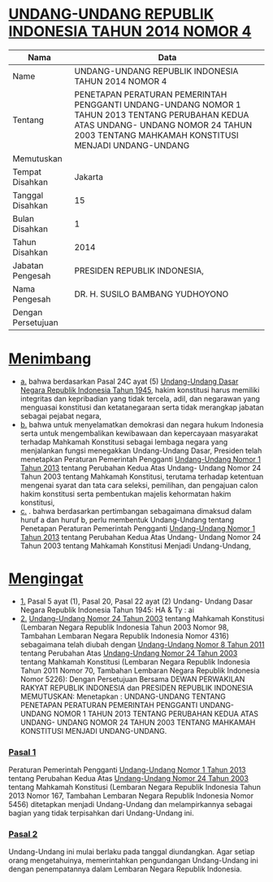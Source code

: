 # [UNDANG-UNDANG REPUBLIK INDONESIA TAHUN 2014 NOMOR 4](http://example.org/legal/peraturan/uu/2014/4)

| Nama | Data |
| ------ | ----- |
|Name|UNDANG-UNDANG REPUBLIK INDONESIA TAHUN 2014 NOMOR 4|
|Tentang| PENETAPAN PERATURAN PEMERINTAH PENGGANTI UNDANG-UNDANG NOMOR 1 TAHUN 2013 TENTANG PERUBAHAN KEDUA ATAS UNDANG- UNDANG NOMOR 24 TAHUN 2003 TENTANG MAHKAMAH KONSTITUSI MENJADI UNDANG-UNDANG|
|Memutuskan||
|Tempat Disahkan|Jakarta|
|Tanggal Disahkan|15|
|Bulan Disahkan|1|
|Tahun Disahkan|2014|
|Jabatan Pengesah|PRESIDEN REPUBLIK INDONESIA,|
|Nama Pengesah|DR. H. SUSILO BAMBANG YUDHOYONO|
|Dengan Persetujuan||
# [Menimbang](http://example.org/legal/peraturan/uu/2014/4/menimbang)

* [a.](http://example.org/legal/peraturan/uu/2014/4/menimbang/huruf/a) bahwa berdasarkan Pasal 24C ayat (5) [Undang-Undang Dasar Negara Republik Indonesia Tahun 1945](http://example.org/legal/peraturan/uu), hakim konstitusi harus memiliki integritas dan kepribadian yang tidak tercela, adil, dan negarawan yang menguasai konstitusi dan ketatanegaraan serta tidak merangkap jabatan sebagai pejabat negara,
* [b.](http://example.org/legal/peraturan/uu/2014/4/menimbang/huruf/b) bahwa untuk menyelamatkan demokrasi dan negara hukum Indonesia serta untuk mengembalikan kewibawaan dan kepercayaan masyarakat terhadap Mahkamah Konstitusi sebagai lembaga negara yang menjalankan fungsi menegakkan Undang-Undang Dasar, Presiden telah menetapkan Peraturan Pemerintah Pengganti [Undang-Undang Nomor 1 Tahun 2013](http://example.org/legal/peraturan/uu/2013/1) tentang Perubahan Kedua Atas Undang- Undang Nomor 24 Tahun 2003 tentang Mahkamah Konstitusi, terutama terhadap ketentuan mengenai syarat dan tata cara seleksi, pemilihan, dan pengajuan calon hakim konstitusi serta pembentukan majelis kehormatan hakim konstitusi,
* [c.](http://example.org/legal/peraturan/uu/2014/4/menimbang/huruf/c) . bahwa berdasarkan pertimbangan sebagaimana dimaksud dalam huruf a dan huruf b, perlu membentuk Undang-Undang tentang Penetapan Peraturan Pemerintah Pengganti [Undang-Undang Nomor 1 Tahun 2013](http://example.org/legal/peraturan/uu/2013/1) tentang Perubahan Kedua Atas Undang- Undang Nomor 24 Tahun 2003 tentang Mahkamah Konstitusi Menjadi Undang-Undang,
# [Mengingat](http://example.org/legal/peraturan/uu/2014/4/mengingat)

* [1.](http://example.org/legal/peraturan/uu/2014/4/mengingat/huruf/0001) Pasal 5 ayat (1), Pasal 20, Pasal 22 ayat (2) Undang- Undang Dasar Negara Republik Indonesia Tahun 1945: HA & Ty : ai
* [2.](http://example.org/legal/peraturan/uu/2014/4/mengingat/huruf/0002) [Undang-Undang Nomor 24 Tahun 2003](http://example.org/legal/peraturan/uu/2003/24) tentang Mahkamah Konstitusi (Lembaran Negara Republik Indonesia Tahun 2003 Nomor 98, Tambahan Lembaran Negara Republik Indonesia Nomor 4316) sebagaimana telah diubah dengan [Undang-Undang Nomor 8 Tahun 2011](http://example.org/legal/peraturan/uu/2011/8) tentang Perubahan Atas [Undang-Undang Nomor 24 Tahun 2003](http://example.org/legal/peraturan/uu/2003/24) tentang Mahkamah Konstitusi (Lembaran Negara Republik Indonesia Tahun 2011 Nomor 70, Tambahan Lembaran Negara Republik Indonesia Nomor 5226): Dengan Persetujuan Bersama DEWAN PERWAKILAN RAKYAT REPUBLIK INDONESIA dan PRESIDEN REPUBLIK INDONESIA MEMUTUSKAN: Menetapkan : UNDANG-UNDANG TENTANG PENETAPAN PERATURAN PEMERINTAH PENGGANTI UNDANG-UNDANG NOMOR 1 TAHUN 2013 TENTANG PERUBAHAN KEDUA ATAS UNDANG- UNDANG NOMOR 24 TAHUN 2003 TENTANG MAHKAMAH KONSTITUSI MENJADI UNDANG-UNDANG.

### [Pasal 1](http://example.org/legal/peraturan/uu/2014/4/pasal/0001)
Peraturan Pemerintah Pengganti [Undang-Undang Nomor 1 Tahun 2013](http://example.org/legal/peraturan/uu/2013/1) tentang Perubahan Kedua Atas [Undang-Undang Nomor 24 Tahun 2003](http://example.org/legal/peraturan/uu/2003/24) tentang Mahkamah Konstitusi (Lembaran Negara Republik Indonesia Tahun 2013 Nomor 167, Tambahan Lembaran Negara Republik Indonesia Nomor 5456) ditetapkan menjadi Undang-Undang dan melampirkannya sebagai bagian yang tidak terpisahkan dari Undang-Undang ini.


### [Pasal 2](http://example.org/legal/peraturan/uu/2014/4/pasal/0002)
Undang-Undang ini mulai berlaku pada tanggal diundangkan. Agar setiap orang mengetahuinya, memerintahkan pengundangan Undang-Undang ini dengan penempatannya dalam Lembaran Negara Republik Indonesia.
